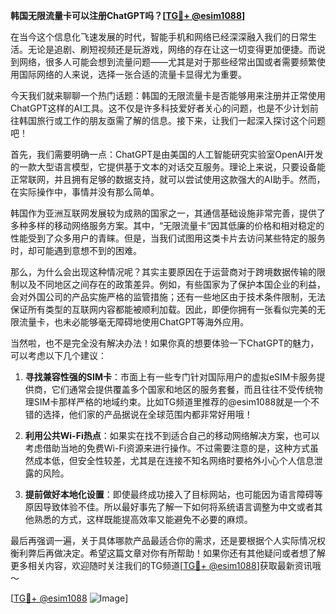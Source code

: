 **韩国无限流量卡可以注册ChatGPT吗？[[TG💪+ @esim1088](https://t.me/s/esim1088)]**

在当今这个信息化飞速发展的时代，智能手机和网络已经深深融入我们的日常生活。无论是追剧、刷短视频还是玩游戏，网络的存在让这一切变得更加便捷。而说到网络，很多人可能会想到流量问题——尤其是对于那些经常出国或者需要频繁使用国际网络的人来说，选择一张合适的流量卡显得尤为重要。

今天我们就来聊聊一个热门话题：韩国的无限流量卡是否能够用来注册并正常使用ChatGPT这样的AI工具。这不仅是许多科技爱好者关心的问题，也是不少计划前往韩国旅行或工作的朋友亟需了解的信息。接下来，让我们一起深入探讨这个问题吧！

首先，我们需要明确一点：ChatGPT是由美国的人工智能研究实验室OpenAI开发的一款大型语言模型，它提供基于文本的对话交互服务。理论上来说，只要设备能正常联网，并且拥有足够的数据支持，就可以尝试使用这款强大的AI助手。然而，在实际操作中，事情并没有那么简单。

韩国作为亚洲互联网发展较为成熟的国家之一，其通信基础设施非常完善，提供了多种多样的移动网络服务方案。其中，“无限流量卡”因其低廉的价格和相对稳定的性能受到了众多用户的青睐。但是，当我们试图用这类卡片去访问某些特定的服务时，却可能遇到意想不到的困难。

那么，为什么会出现这种情况呢？其实主要原因在于运营商对于跨境数据传输的限制以及不同地区之间存在的政策差异。例如，有些国家为了保护本国企业的利益，会对外国公司的产品实施严格的监管措施；还有一些地区由于技术条件限制，无法保证所有类型的互联网内容都能被顺利加载。因此，即便你拥有一张看似完美的无限流量卡，也未必能够毫无障碍地使用ChatGPT等海外应用。

当然啦，也不是完全没有解决办法！如果你真的想要体验一下ChatGPT的魅力，可以考虑以下几个建议：

1. **寻找兼容性强的SIM卡**：市面上有一些专门针对国际用户的虚拟eSIM卡服务提供商，它们通常会提供覆盖多个国家和地区的服务套餐，而且往往不受传统物理SIM卡那样严格的地域约束。比如TG频道里推荐的@esim1088就是一个不错的选择，他们家的产品据说在全球范围内都非常好用哦！

2. **利用公共Wi-Fi热点**：如果实在找不到适合自己的移动网络解决方案，也可以考虑借助当地的免费Wi-Fi资源来进行操作。不过需要注意的是，这种方式虽然成本低，但安全性较差，尤其是在连接不知名网络时要格外小心个人信息泄露的风险。

3. **提前做好本地化设置**：即使最终成功接入了目标网站，也可能因为语言障碍等原因导致体验不佳。所以最好事先了解一下如何将系统语言调整为中文或者其他熟悉的方式，这样既能提高效率又能避免不必要的麻烦。

最后再强调一遍，关于具体哪款产品最适合你的需求，还是要根据个人实际情况权衡利弊后再做决定。希望这篇文章对你有所帮助！如果你还有其他疑问或者想了解更多相关内容，欢迎随时关注我们的TG频道[[TG💪+ @esim1088](https://t.me/s/esim1088)]获取最新资讯哦～

[[TG💪+ @esim1088](https://t.me/s/esim1088) ![Image](https://i.postimg.cc/4NQfJmqS/Snipaste-2025-05-13-00-14-12.png)]